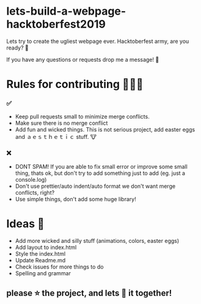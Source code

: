 # lets-build-a-webpage-hacktoberfest2019

Lets try to create the ugliest webpage ever. Hacktoberfest army, are you ready? 🚀

If you have any questions or requests drop me a message! 📧

# Rules for contributing 👨🏻‍💻

### ✅
* Keep pull requests small to minimize merge conflicts.
* Make sure there is no merge conflict
* Add fun and wicked things. This is not serious project, add easter eggs and ａｅｓｔｈｅｔｉｃ stuff. 🐮

### ❌
* DONT SPAM! If you are able to fix small error or improve some small thing, thats ok, but don't try to add something just to add (eg. just a console.log)
* Don't use prettier/auto indent/auto format we don't want merge conflicts, right?
* Use simple things, don't add some huge library!

# Ideas 🧠
* Add more wicked and silly stuff (animations, colors, easter eggs)
* Add layout to index.html
* Style the index.html
* Update Readme.md
* Check issues for more things to do
* Spelling and grammar


## please ⭐ the project, and lets 🚀 it together!
